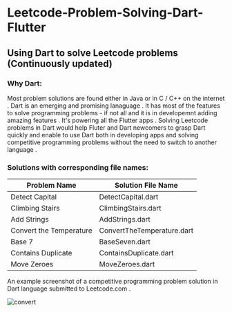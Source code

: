 # Leetcode-Problem-Solving-Dart-Flutter 
## Using Dart to solve Leetcode problems (Continuously updated)

### Why Dart:
Most problem solutions are found either in Java or in C / C++ on the internet . Dart is an emerging and promising lanaguage . It has most of the features to solve programming problems - if not all and it is in developemnt adding amazing features . It's powering all the Flutter apps . Solving Leetcode problems in Dart would help Fluter and Dart newcomers to grasp Dart quickly and enable to use Dart both in developing apps and solving competitive programming problems without the need to switch to another language . 

### Solutions with corresponding file names:

| Problem Name            |  Solution File Name         |
| -------------           |  -------------              |
| Detect Capital          |  DetectCapital.dart         |
| Climbing Stairs         |  ClimbingStairs.dart        |
| Add Strings             |  AddStrings.dart            |
| Convert the Temperature |  ConvertTheTemperature.dart |
| Base 7                  |  BaseSeven.dart             |
| Contains Duplicate      |  ContainsDuplicate.dart     |
| Move Zeroes             |  MoveZeroes.dart            |




An example screenshot of a competitive programming problem solution in Dart language submitted to Leetcode.com .

![convert](https://user-images.githubusercontent.com/60639522/204693712-2c1e8ec3-2f89-4c5b-819e-a886300b6fcb.png)

